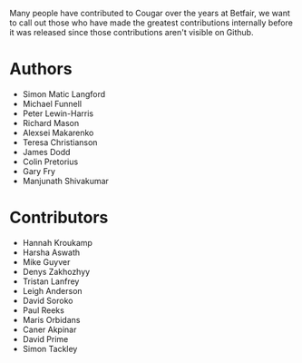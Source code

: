 Many people have contributed to Cougar over the years at Betfair, we want to call out those who have made the greatest contributions internally before it was released since those contributions aren't visible on Github.

Authors
=======
* Simon Matic Langford
* Michael Funnell
* Peter Lewin-Harris
* Richard Mason	 
* Alexsei Makarenko 
* Teresa Christianson
* James Dodd 
* Colin Pretorius
* Gary Fry	
* Manjunath Shivakumar


Contributors
============
* Hannah Kroukamp	
* Harsha Aswath
* Mike Guyver 
* Denys Zakhozhyy
* Tristan Lanfrey
* Leigh Anderson 
* David Soroko
* Paul Reeks 
* Maris Orbidans
* Caner Akpinar	
* David Prime 
* Simon Tackley
